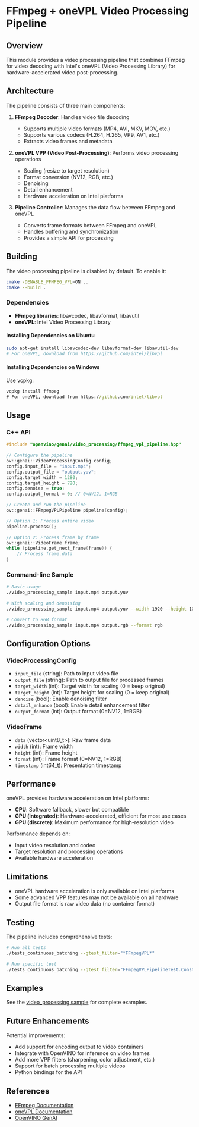 # FFmpeg + oneVPL Video Processing Pipeline

## Overview

This module provides a video processing pipeline that combines FFmpeg for video decoding with Intel's oneVPL (Video Processing Library) for hardware-accelerated video post-processing.

## Architecture

The pipeline consists of three main components:

1. **FFmpeg Decoder**: Handles video file decoding
   - Supports multiple video formats (MP4, AVI, MKV, MOV, etc.)
   - Supports various codecs (H.264, H.265, VP9, AV1, etc.)
   - Extracts video frames and metadata

2. **oneVPL VPP (Video Post-Processing)**: Performs video processing operations
   - Scaling (resize to target resolution)
   - Format conversion (NV12, RGB, etc.)
   - Denoising
   - Detail enhancement
   - Hardware acceleration on Intel platforms

3. **Pipeline Controller**: Manages the data flow between FFmpeg and oneVPL
   - Converts frame formats between FFmpeg and oneVPL
   - Handles buffering and synchronization
   - Provides a simple API for processing

## Building

The video processing pipeline is disabled by default. To enable it:

```bash
cmake -DENABLE_FFMPEG_VPL=ON ..
cmake --build .
```

### Dependencies

- **FFmpeg libraries**: libavcodec, libavformat, libavutil
- **oneVPL**: Intel Video Processing Library

#### Installing Dependencies on Ubuntu

```bash
sudo apt-get install libavcodec-dev libavformat-dev libavutil-dev
# For oneVPL, download from https://github.com/intel/libvpl
```

#### Installing Dependencies on Windows

Use vcpkg:
```cmd
vcpkg install ffmpeg
# For oneVPL, download from https://github.com/intel/libvpl
```

## Usage

### C++ API

```cpp
#include "openvino/genai/video_processing/ffmpeg_vpl_pipeline.hpp"

// Configure the pipeline
ov::genai::VideoProcessingConfig config;
config.input_file = "input.mp4";
config.output_file = "output.yuv";
config.target_width = 1280;
config.target_height = 720;
config.denoise = true;
config.output_format = 0; // 0=NV12, 1=RGB

// Create and run the pipeline
ov::genai::FFmpegVPLPipeline pipeline(config);

// Option 1: Process entire video
pipeline.process();

// Option 2: Process frame by frame
ov::genai::VideoFrame frame;
while (pipeline.get_next_frame(frame)) {
    // Process frame.data
}
```

### Command-line Sample

```bash
# Basic usage
./video_processing_sample input.mp4 output.yuv

# With scaling and denoising
./video_processing_sample input.mp4 output.yuv --width 1920 --height 1080 --denoise

# Convert to RGB format
./video_processing_sample input.mp4 output.rgb --format rgb
```

## Configuration Options

### VideoProcessingConfig

- `input_file` (string): Path to input video file
- `output_file` (string): Path to output file for processed frames
- `target_width` (int): Target width for scaling (0 = keep original)
- `target_height` (int): Target height for scaling (0 = keep original)
- `denoise` (bool): Enable denoising filter
- `detail_enhance` (bool): Enable detail enhancement filter
- `output_format` (int): Output format (0=NV12, 1=RGB)

### VideoFrame

- `data` (vector<uint8_t>): Raw frame data
- `width` (int): Frame width
- `height` (int): Frame height
- `format` (int): Frame format (0=NV12, 1=RGB)
- `timestamp` (int64_t): Presentation timestamp

## Performance

oneVPL provides hardware acceleration on Intel platforms:

- **CPU**: Software fallback, slower but compatible
- **GPU (integrated)**: Hardware-accelerated, efficient for most use cases
- **GPU (discrete)**: Maximum performance for high-resolution video

Performance depends on:
- Input video resolution and codec
- Target resolution and processing operations
- Available hardware acceleration

## Limitations

- oneVPL hardware acceleration is only available on Intel platforms
- Some advanced VPP features may not be available on all hardware
- Output file format is raw video data (no container format)

## Testing

The pipeline includes comprehensive tests:

```bash
# Run all tests
./tests_continuous_batching --gtest_filter="*FFmpegVPL*"

# Run specific test
./tests_continuous_batching --gtest_filter="FFmpegVPLPipelineTest.ConstructorWithConfig"
```

## Examples

See the [video_processing sample](../samples/cpp/video_processing/) for complete examples.

## Future Enhancements

Potential improvements:
- Add support for encoding output to video containers
- Integrate with OpenVINO for inference on video frames
- Add more VPP filters (sharpening, color adjustment, etc.)
- Support for batch processing multiple videos
- Python bindings for the API

## References

- [FFmpeg Documentation](https://ffmpeg.org/documentation.html)
- [oneVPL Documentation](https://intel.github.io/libvpl/)
- [OpenVINO GenAI](https://github.com/openvinotoolkit/openvino.genai)
